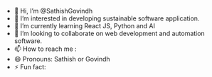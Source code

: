 - 👋 Hi, I’m @SathishGovindh
- 👀 I’m interested in developing sustainable software application.
- 🌱 I’m currently learning React JS, Python and AI
- 💞️ I’m looking to collaborate on web development and automation software.
- 📫 How to reach me : 
- 😄 Pronouns: Sathish or Govindh
- ⚡ Fun fact: 

<!---
SathishGovindh/SathishGovindh is a ✨ special ✨ repository because its `README.md` (this file) appears on your GitHub profile.
You can click the Preview link to take a look at your changes.
--->
